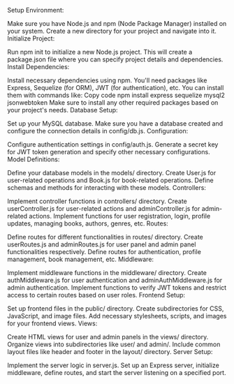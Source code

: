 Setup Environment:

Make sure you have Node.js and npm (Node Package Manager) installed on your system.
Create a new directory for your project and navigate into it.
Initialize Project:

Run npm init to initialize a new Node.js project. This will create a package.json file where you can specify project details and dependencies.
Install Dependencies:

Install necessary dependencies using npm. You'll need packages like Express, Sequelize (for ORM), JWT (for authentication), etc. You can install them with commands like:
Copy code
npm install express sequelize mysql2 jsonwebtoken
Make sure to install any other required packages based on your project's needs.
Database Setup:

Set up your MySQL database. Make sure you have a database created and configure the connection details in config/db.js.
Configuration:

Configure authentication settings in config/auth.js. Generate a secret key for JWT token generation and specify other necessary configurations.
Model Definitions:

Define your database models in the models/ directory. Create User.js for user-related operations and Book.js for book-related operations. Define schemas and methods for interacting with these models.
Controllers:

Implement controller functions in controllers/ directory. Create userController.js for user-related actions and adminController.js for admin-related actions. Implement functions for user registration, login, profile updates, managing books, authors, genres, etc.
Routes:

Define routes for different functionalities in routes/ directory. Create userRoutes.js and adminRoutes.js for user panel and admin panel functionalities respectively. Define routes for authentication, profile management, book management, etc.
Middleware:

Implement middleware functions in the middleware/ directory. Create authMiddleware.js for user authentication and adminAuthMiddleware.js for admin authentication. Implement functions to verify JWT tokens and restrict access to certain routes based on user roles.
Frontend Setup:

Set up frontend files in the public/ directory. Create subdirectories for CSS, JavaScript, and image files. Add necessary stylesheets, scripts, and images for your frontend views.
Views:

Create HTML views for user and admin panels in the views/ directory. Organize views into subdirectories like user/ and admin/. Include common layout files like header and footer in the layout/ directory.
Server Setup:

Implement the server logic in server.js. Set up an Express server, initialize middleware, define routes, and start the server listening on a specified port.
